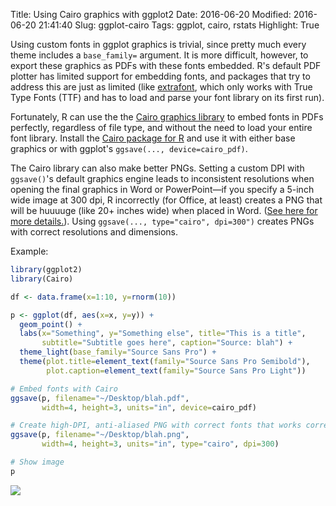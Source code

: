 Title: Using Cairo graphics with ggplot2
Date: 2016-06-20
Modified: 2016-06-20 21:41:40
Slug: ggplot-cairo
Tags: ggplot, cairo, rstats
Highlight: True

Using custom fonts in ggplot graphics is trivial, since pretty much every theme includes a `base_family=` argument. It is more difficult, however, to export these graphics as PDFs with these fonts embedded. R's default PDF plotter has limited support for embedding fonts, and packages that try to address this are just as limited (like [extrafont](https://github.com/wch/extrafont), which only works with True Type Fonts (TTF) and has to load and parse your font library on its first run).

Fortunately, R can use the the [Cairo graphics library](https://cairographics.org/) to embed fonts in PDFs perfectly, regardless of file type, and without the need to load your entire font library. Install the [Cairo package for R](https://cran.r-project.org/web/packages/Cairo/index.html) and use it with either base graphics or with ggplot's `ggsave(..., device=cairo_pdf)`.

The Cairo library can also make better PNGs. Setting a custom DPI with `ggsave()`'s default graphics engine leads to inconsistent resolutions when opening the final graphics in Word or PowerPoint—if you specify a 5-inch wide image at 300 dpi, R incorrectly (for Office, at least) creates a PNG that will be huuuuge (like 20+ inches wide) when placed in Word. ([See here for more details.](https://mcfromnz.wordpress.com/2013/09/03/ggplot-powerpoint-wall-head-solution/)). Using `ggsave(..., type="cairo", dpi=300")` creates PNGs with correct resolutions and dimensions.

Example:


``` r
library(ggplot2)
library(Cairo)

df <- data.frame(x=1:10, y=rnorm(10))

p <- ggplot(df, aes(x=x, y=y)) +
  geom_point() + 
  labs(x="Something", y="Something else", title="This is a title",
       subtitle="Subtitle goes here", caption="Source: blah") + 
  theme_light(base_family="Source Sans Pro") + 
  theme(plot.title=element_text(family="Source Sans Pro Semibold"),
        plot.caption=element_text(family="Source Sans Pro Light"))

# Embed fonts with Cairo
ggsave(p, filename="~/Desktop/blah.pdf",
       width=4, height=3, units="in", device=cairo_pdf)

# Create high-DPI, anti-aliased PNG with correct fonts that works correctly in Word
ggsave(p, filename="~/Desktop/blah.png",
       width=4, height=3, units="in", type="cairo", dpi=300)

# Show image
p
```

![](http://i.imgur.com/s2W3mSZ.png)
